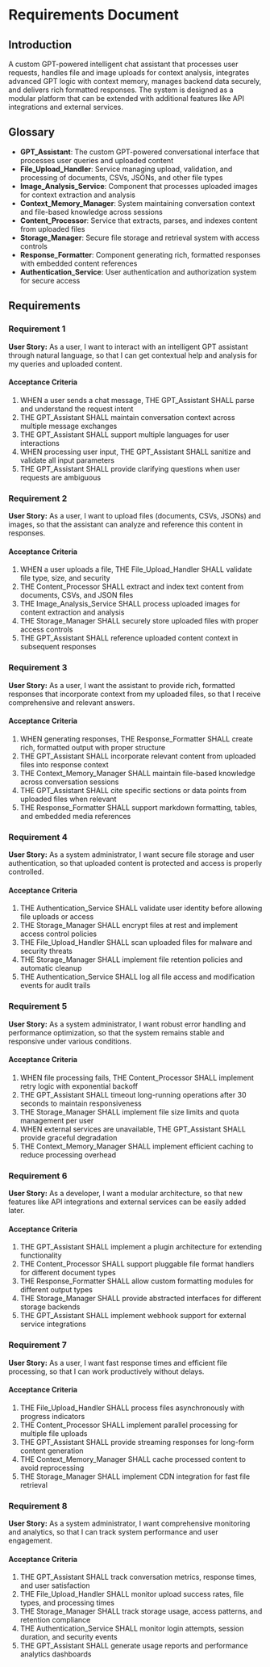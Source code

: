 # Requirements Document

## Introduction

A custom GPT-powered intelligent chat assistant that processes user requests, handles file and image uploads for context analysis, integrates advanced GPT logic with context memory, manages backend data securely, and delivers rich formatted responses. The system is designed as a modular platform that can be extended with additional features like API integrations and external services.

## Glossary

- **GPT_Assistant**: The custom GPT-powered conversational interface that processes user queries and uploaded content
- **File_Upload_Handler**: Service managing upload, validation, and processing of documents, CSVs, JSONs, and other file types
- **Image_Analysis_Service**: Component that processes uploaded images for context extraction and analysis
- **Context_Memory_Manager**: System maintaining conversation context and file-based knowledge across sessions
- **Content_Processor**: Service that extracts, parses, and indexes content from uploaded files
- **Storage_Manager**: Secure file storage and retrieval system with access controls
- **Response_Formatter**: Component generating rich, formatted responses with embedded content references
- **Authentication_Service**: User authentication and authorization system for secure access

## Requirements

### Requirement 1

**User Story:** As a user, I want to interact with an intelligent GPT assistant through natural language, so that I can get contextual help and analysis for my queries and uploaded content.

#### Acceptance Criteria

1. WHEN a user sends a chat message, THE GPT_Assistant SHALL parse and understand the request intent
2. THE GPT_Assistant SHALL maintain conversation context across multiple message exchanges
3. THE GPT_Assistant SHALL support multiple languages for user interactions
4. WHEN processing user input, THE GPT_Assistant SHALL sanitize and validate all input parameters
5. THE GPT_Assistant SHALL provide clarifying questions when user requests are ambiguous

### Requirement 2

**User Story:** As a user, I want to upload files (documents, CSVs, JSONs) and images, so that the assistant can analyze and reference this content in responses.

#### Acceptance Criteria

1. WHEN a user uploads a file, THE File_Upload_Handler SHALL validate file type, size, and security
2. THE Content_Processor SHALL extract and index text content from documents, CSVs, and JSON files
3. THE Image_Analysis_Service SHALL process uploaded images for content extraction and analysis
4. THE Storage_Manager SHALL securely store uploaded files with proper access controls
5. THE GPT_Assistant SHALL reference uploaded content context in subsequent responses

### Requirement 3

**User Story:** As a user, I want the assistant to provide rich, formatted responses that incorporate context from my uploaded files, so that I receive comprehensive and relevant answers.

#### Acceptance Criteria

1. WHEN generating responses, THE Response_Formatter SHALL create rich, formatted output with proper structure
2. THE GPT_Assistant SHALL incorporate relevant content from uploaded files into response context
3. THE Context_Memory_Manager SHALL maintain file-based knowledge across conversation sessions
4. THE GPT_Assistant SHALL cite specific sections or data points from uploaded files when relevant
5. THE Response_Formatter SHALL support markdown formatting, tables, and embedded media references

### Requirement 4

**User Story:** As a system administrator, I want secure file storage and user authentication, so that uploaded content is protected and access is properly controlled.

#### Acceptance Criteria

1. THE Authentication_Service SHALL validate user identity before allowing file uploads or access
2. THE Storage_Manager SHALL encrypt files at rest and implement access control policies
3. THE File_Upload_Handler SHALL scan uploaded files for malware and security threats
4. THE Storage_Manager SHALL implement file retention policies and automatic cleanup
5. THE Authentication_Service SHALL log all file access and modification events for audit trails

### Requirement 5

**User Story:** As a system administrator, I want robust error handling and performance optimization, so that the system remains stable and responsive under various conditions.

#### Acceptance Criteria

1. WHEN file processing fails, THE Content_Processor SHALL implement retry logic with exponential backoff
2. THE GPT_Assistant SHALL timeout long-running operations after 30 seconds to maintain responsiveness
3. THE Storage_Manager SHALL implement file size limits and quota management per user
4. WHEN external services are unavailable, THE GPT_Assistant SHALL provide graceful degradation
5. THE Context_Memory_Manager SHALL implement efficient caching to reduce processing overhead

### Requirement 6

**User Story:** As a developer, I want a modular architecture, so that new features like API integrations and external services can be easily added later.

#### Acceptance Criteria

1. THE GPT_Assistant SHALL implement a plugin architecture for extending functionality
2. THE Content_Processor SHALL support pluggable file format handlers for different document types
3. THE Response_Formatter SHALL allow custom formatting modules for different output types
4. THE Storage_Manager SHALL provide abstracted interfaces for different storage backends
5. THE GPT_Assistant SHALL implement webhook support for external service integrations

### Requirement 7

**User Story:** As a user, I want fast response times and efficient file processing, so that I can work productively without delays.

#### Acceptance Criteria

1. THE File_Upload_Handler SHALL process files asynchronously with progress indicators
2. THE Content_Processor SHALL implement parallel processing for multiple file uploads
3. THE GPT_Assistant SHALL provide streaming responses for long-form content generation
4. THE Context_Memory_Manager SHALL cache processed content to avoid reprocessing
5. THE Storage_Manager SHALL implement CDN integration for fast file retrieval

### Requirement 8

**User Story:** As a system administrator, I want comprehensive monitoring and analytics, so that I can track system performance and user engagement.

#### Acceptance Criteria

1. THE GPT_Assistant SHALL track conversation metrics, response times, and user satisfaction
2. THE File_Upload_Handler SHALL monitor upload success rates, file types, and processing times
3. THE Storage_Manager SHALL track storage usage, access patterns, and retention compliance
4. THE Authentication_Service SHALL monitor login attempts, session duration, and security events
5. THE GPT_Assistant SHALL generate usage reports and performance analytics dashboards